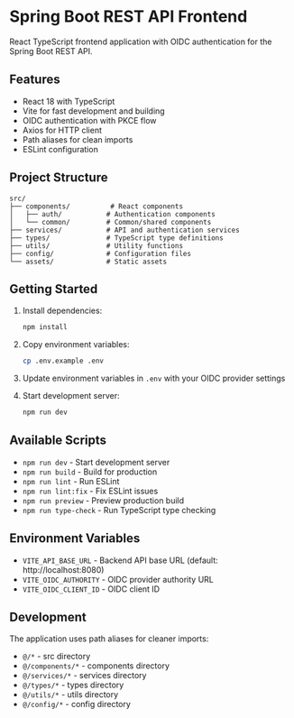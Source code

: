 # Spring Boot REST API Frontend

React TypeScript frontend application with OIDC authentication for the Spring Boot REST API.

## Features

- React 18 with TypeScript
- Vite for fast development and building
- OIDC authentication with PKCE flow
- Axios for HTTP client
- Path aliases for clean imports
- ESLint configuration

## Project Structure

```
src/
├── components/          # React components
│   ├── auth/           # Authentication components
│   └── common/         # Common/shared components
├── services/           # API and authentication services
├── types/              # TypeScript type definitions
├── utils/              # Utility functions
├── config/             # Configuration files
└── assets/             # Static assets
```

## Getting Started

1. Install dependencies:
   ```bash
   npm install
   ```

2. Copy environment variables:
   ```bash
   cp .env.example .env
   ```

3. Update environment variables in `.env` with your OIDC provider settings

4. Start development server:
   ```bash
   npm run dev
   ```

## Available Scripts

- `npm run dev` - Start development server
- `npm run build` - Build for production
- `npm run lint` - Run ESLint
- `npm run lint:fix` - Fix ESLint issues
- `npm run preview` - Preview production build
- `npm run type-check` - Run TypeScript type checking

## Environment Variables

- `VITE_API_BASE_URL` - Backend API base URL (default: http://localhost:8080)
- `VITE_OIDC_AUTHORITY` - OIDC provider authority URL
- `VITE_OIDC_CLIENT_ID` - OIDC client ID

## Development

The application uses path aliases for cleaner imports:

- `@/*` - src directory
- `@/components/*` - components directory
- `@/services/*` - services directory
- `@/types/*` - types directory
- `@/utils/*` - utils directory
- `@/config/*` - config directory